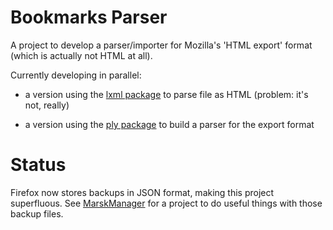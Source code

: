 # Bookmarks Parser

A project to develop a parser/importer for Mozilla's 'HTML export' format (which is actually not HTML at all).

Currently developing in parallel:

* a version using the [lxml package](https://lxml.de) to parse file as HTML (problem: it's not, really)

* a version using the [ply package](https://www.dabeaz.com/ply/) to build a parser for the export format

# Status

Firefox now stores backups in JSON format, making this project superfluous. See [MarskManager](https://github.com/alflanagan/MarksManager) for a project to do useful things with those backup files.

